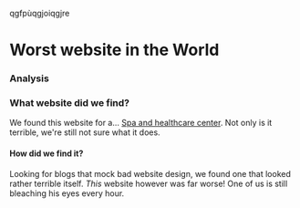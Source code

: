 
qgfpùqgjoiqgjre
# Worst website in the World

### Analysis

### What website did we find?
We found this website for a... [Spa and healthcare center](http://www.serene-naturist.com/Naturist.html). Not only is it terrible, we're still not sure what it does.

#### How did we find it?
Looking for blogs that mock bad website design, we found one that looked rather terrible itself. *This* website however was far worse! One of us is still bleaching his eyes every hour.

###
